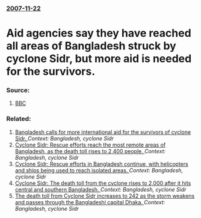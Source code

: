 ### [2007-11-22](/news/2007/11/22/index.md)

#  Aid agencies say they have reached all areas of Bangladesh struck by cyclone Sidr, but more aid is needed for the survivors. 




### Source:

1. [BBC](http://news.bbc.co.uk/2/hi/south_asia/7107031.stm)

### Related:

1. [ Bangladesh calls for more international aid for the survivors of cyclone Sidr. ](/news/2007/11/20/bangladesh-calls-for-more-international-aid-for-the-survivors-of-cyclone-sidr.md) _Context: Bangladesh, cyclone Sidr_
2. [ Cyclone Sidr: Rescue efforts reach the most remote areas of Bangladesh, as the death toll rises to 2,400 people. ](/news/2007/11/18/cyclone-sidr-rescue-efforts-reach-the-most-remote-areas-of-bangladesh-as-the-death-toll-rises-to-2-400-people.md) _Context: Bangladesh, cyclone Sidr_
3. [ Cyclone Sidr: Rescue efforts in Bangladesh continue, with helicopters and ships being used to reach isolated areas. ](/news/2007/11/18/cyclone-sidr-rescue-efforts-in-bangladesh-continue-with-helicopters-and-ships-being-used-to-reach-isolated-areas.md) _Context: Bangladesh, cyclone Sidr_
4. [ Cyclone Sidr: The death toll from the cyclone rises to 2,000 after it hits central and southern Bangladesh. ](/news/2007/11/17/cyclone-sidr-the-death-toll-from-the-cyclone-rises-to-2-000-after-it-hits-central-and-southern-bangladesh.md) _Context: Bangladesh, cyclone Sidr_
5. [ The death toll from Cyclone Sidr increases to 242 as the storm weakens and passes through the Bangladeshi capital Dhaka. ](/news/2007/11/16/the-death-toll-from-cyclone-sidr-increases-to-242-as-the-storm-weakens-and-passes-through-the-bangladeshi-capital-dhaka.md) _Context: Bangladesh, cyclone Sidr_
